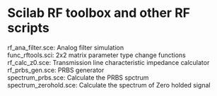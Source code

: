 # Scilab RF toolbox and other RF scripts
rf_ana_filter.sce: Analog filter simulation<br>
func_rftools.sci: 2x2 matrix parameter type change functions<br>
rf_calc_z0.sce: Transmission line characteristic impedance calculator<br>
rf_prbs_gen.sce: PRBS generator<br>
spectrum_prbs.sce: Calculate the PRBS spctrum<br>
spectrum_zerohold.sce: Calculate the spectrum of Zero holded signal<br>
